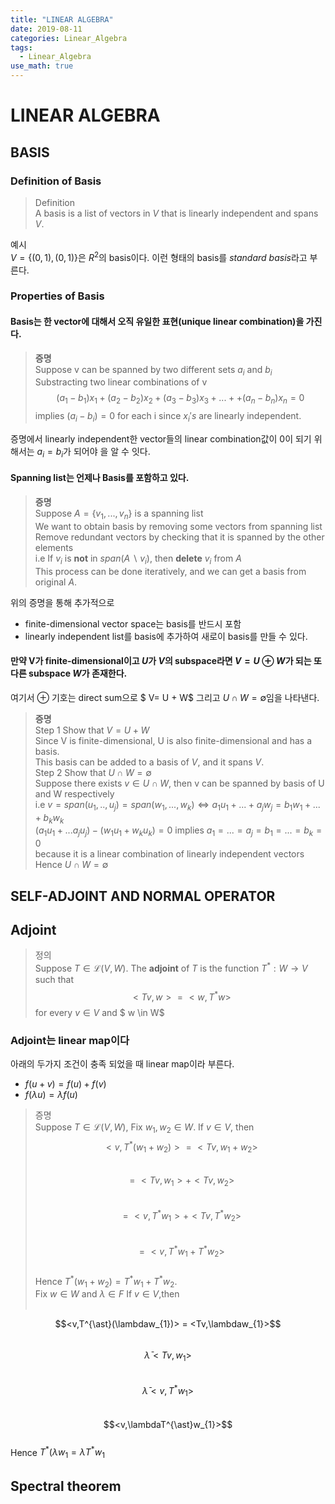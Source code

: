 ```yaml
---
title: "LINEAR ALGEBRA"
date: 2019-08-11
categories: Linear_Algebra
tags:
  - Linear_Algebra
use_math: true
---
```


# LINEAR ALGEBRA

## BASIS

### Definition of Basis

  >Definition<br>
  >A basis is a list of vectors in $V$ that is linearly independent and spans $V$.
  
  예시<br>
  $V = \lbrace(0,1),(0,1)\rbrace$은 $R^2$의 basis이다. 이런 형태의 basis를  *standard basis*라고 부른다.

### Properties of Basis

#### Basis는 한 vector에 대해서 오직 유일한 표현(unique linear combination)을 가진다.
  >**증명**<br>
  >Suppose v can be spanned by two different sets ${a_{i}}$ and ${b_{i}}$<br>
  >Substracting two linear combinations of v<br>
  >$$(a_{1}-b_{1})x_{1}+(a_{2}-b_{2})x_{2}+(a_{3}-b_{3})x_{3}+...++(a_{n}-b_{n})x_{n} = 0$$
  >implies $(a_{i}-b_{i}) = 0$ for each i since $x_{i}'s$ are linearly independent.

  증명에서 linearly independent한 vector들의 linear combination값이 0이 되기 위해서는 $a_{i} = b_{i}$가 되어야 을 알 수 잇다.

#### Spanning list는 언제나 Basis를 포함하고 있다.
  >**증명**<br>
  >Suppose $A = \lbrace v_{1},...,v_{n} \rbrace$ is a spanning list<br>
  >We want to obtain basis by removing some vectors from spanning list<br>
  >Remove redundant vectors by checking that it is spanned by the other elements <br>
  >i.e If $v_{i}$ is **not** in $span(A \backslash v_{i})$, then **delete** $v_{i}$ from $A$ <br>
  >This process can be done iteratively, and we can get a basis from original $A$.
  
  위의 증명을 통해 추가적으로 
  - finite-dimensional vector space는 basis를 반드시 포함
  - linearly independent list를 basis에 추가하여 새로이 basis를 만들 수 있다.
  
#### 만약 V가 finite-dimensional이고 $U$가 $V$의 subspace라면 $V = U \oplus W$가 되는 또다른 subspace $W$가 존재한다.
  여기서 $\oplus$ 기호는 direct sum으로  $ V= U + W$  그리고  $U \cap W = \emptyset$임을 나타낸다.
  
  >**증명**<br>
  >Step 1 Show that $V = U + W$<br>
  >Since V is finite-dimensional, U is also finite-dimensional and has a basis.<br>
  >This basis can be added to a basis of $V$, and it spans $V$.<br>
  >Step 2 Show that $U \cap W = \emptyset$<br>
  >Suppose there exists $v \in U \cap W$, then v can be spanned by basis of U and W respectively<br>
  >i.e $v = span(u_{1},..,u_{j})=span(w_{1},...,w_{k}) \iff a_{1}u_{1}+...+a_{j}w_{j}=b_{1}w_{1}+...+b_{k}w_{k}$<br>
  >$(a_{1}u_{1}+...a_{j}u_{j})-(w_{1}u_{1}+w_{k}u_{k})=0$ implies $a_{1}=...=a_{j}=b_{1}=...=b_{k}=0$<br>
  >because it is a linear combination of linearly independent vectors<br>
  >Hence $U \cap W = \emptyset$
  

## SELF-ADJOINT AND NORMAL OPERATOR

## Adjoint

>정의<br>
>Suppose $T \in \mathcal{L}(V,W)$. The **adjoint** of $T$ is the function $T^{\ast} : W \rightarrow V$ such that
$$<Tv,w> = <w,T^{\ast}w>$$
for every $v \in V$ and $ w \in W$

### Adjoint는 linear map이다
아래의 두가지 조건이 충족 되었을 때 linear map이라 부른다.
 - $f(u+v) = f(u)+f(v)$
 - $f(\lambda u) = \lambda f(u)$
  
>증명<br>
>Suppose $T \in \mathcal{L}(V,W)$, Fix $w_{1},w_{2} \in W$. If $v \in V$, then<br>
$$<v,T^{\ast}(w_{1}+w_{2})>=<Tv,w_{1}+w_{2}>$$<br>
$$= <Tv,w_{1}>+<Tv,w_{2}>$$<br>
$$= <v,T^{\ast}w_{1}>+<Tv,T^{\ast}w_{2}>$$<br>
$$= <v,T^{\ast}w_{1}+T^{\ast}w_{2}>$$<br>
Hence $T^{\ast}(w_{1}+w_{2}) = T^{\ast}w_{1}+T^{\ast}w_{2}.$<br>
Fix $w \in W$ and $\lambda \in F$ If $v \in V$,then<br><br>

$$<v,T^{\ast}(\lambdaw_{1})> = <Tv,\lambdaw_{1}>$$<br>
$$\bar\lambda<Tv,w_{1}>$$<br>
$$\bar\lambda<v,T^{\ast}w_{1}>$$<br>
$$<v,\lambdaT^{\ast}w_{1}>$$<br>
Hence $T^{\ast}(\lambda w_{1} = \lambda T^{\ast}w_{1}$

## Spectral theorem


